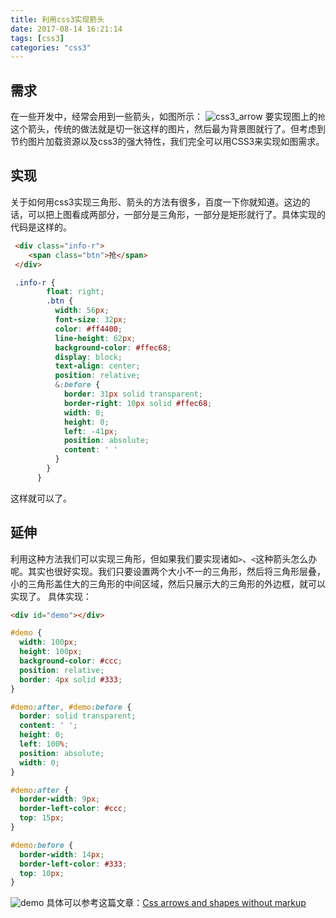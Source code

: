 ```yaml
---
title: 利用css3实现箭头
date: 2017-08-14 16:21:14
tags: [css3]
categories: "css3"
---
```

## 需求
在一些开发中，经常会用到一些箭头，如图所示：
![css3_arrow](http://oughko11e.bkt.clouddn.com/css3_arrow.png)
要实现图上的`抢`这个箭头，传统的做法就是切一张这样的图片，然后最为背景图就行了。但考虑到节约图片加载资源以及css3的强大特性，我们完全可以用CSS3来实现如图需求。
<!--more-->
## 实现
关于如何用css3实现三角形、箭头的方法有很多，百度一下你就知道。这边的话，可以把上图看成两部分，一部分是三角形，一部分是矩形就行了。具体实现的代码是这样的。
``` html
 <div class="info-r">
    <span class="btn">抢</span>
 </div>
```
``` scss
 .info-r {
        float: right;
        .btn {
          width: 56px;
          font-size: 32px;
          color: #ff4400;
          line-height: 62px;
          background-color: #ffec68;
          display: block;
          text-align: center;
          position: relative;
          &:before {
            border: 31px solid transparent;
            border-right: 10px solid #ffec68;
            width: 0;
            height: 0;
            left: -41px;
            position: absolute;
            content: ' '
          }
        }
      }
```
这样就可以了。
## 延伸
利用这种方法我们可以实现三角形，但如果我们要实现诸如`>`、`<`这种箭头怎么办呢。其实也很好实现。我们只要设置两个大小不一的三角形，然后将三角形层叠，小的三角形盖住大的三角形的中间区域，然后只展示大的三角形的外边框，就可以实现了。
具体实现：
```html
<div id="demo"></div>
```

``` css
#demo {
  width: 100px;
  height: 100px;
  background-color: #ccc;
  position: relative;
  border: 4px solid #333;
}

#demo:after, #demo:before {
  border: solid transparent;
  content: ' ';
  height: 0;
  left: 100%;
  position: absolute;
  width: 0;
}

#demo:after {
  border-width: 9px;
  border-left-color: #ccc;
  top: 15px;
}

#demo:before {
  border-width: 14px;
  border-left-color: #333;
  top: 10px;
}
```
![demo](http://oughko11e.bkt.clouddn.com/demo.png)
具体可以参考这篇文章：[Css arrows and shapes without markup](https://yuiblog.com/blog/2010/11/22/css-quick-tip-css-arrows-and-shapes-without-markup/)